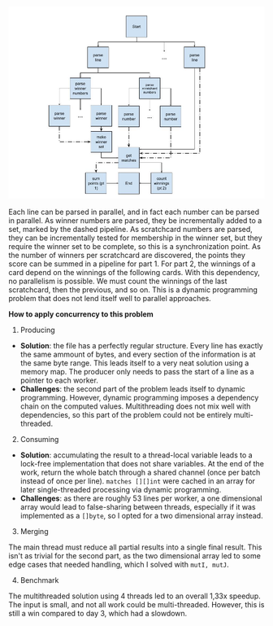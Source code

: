 ![Data-flow graph](https://github.com/LucasGdosR/advent_of_code_23/blob/main/04/04.jpg)

Each line can be parsed in parallel, and in fact each number can be parsed in parallel. As winner numbers are parsed, they be incrementally added to a set, marked by the dashed pipeline. As scratchcard numbers are parsed, they can be incrementally tested for membership in the winner set, but they require the winner set to be complete, so this is a synchronization point. As the number of winners per scratchcard are discovered, the points they score can be summed in a pipeline for part 1. For part 2, the winnings of a card depend on the winnings of the following cards. With this dependency, no parallelism is possible. We must count the winnings of the last scratchcard, then the previous, and so on. This is a dynamic programming problem that does not lend itself well to parallel approaches.

**How to apply concurrency to this problem**

1. Producing

- **Solution**: the file has a perfectly regular structure. Every line has exactly the same ammount of bytes, and every section of the information is at the same byte range. This leads itself to a very neat solution using a memory map. The producer only needs to pass the start of a line as a pointer to each worker.
- **Challenges**: the second part of the problem leads itself to dynamic programming. However, dynamic programming imposes a dependency chain on the computed values. Multithreading does not mix well with dependencies, so this part of the problem could not be entirely multi-threaded.

2. Consuming
- **Solution**: accumulating the result to a thread-local variable leads to a lock-free implementation that does not share variables. At the end of the work, return the whole batch through a shared channel (once per batch instead of once per line). `matches [][]int` were cached in an array for later single-threaded processing via dynamic programming.
- **Challenges**: as there are roughly 53 lines per worker, a one dimensional array would lead to false-sharing between threads, especially if it was implemented as a `[]byte`, so I opted for a two dimensional array instead.

3. Merging

The main thread must reduce all partial results into a single final result. This isn't as trivial for the second part, as the two dimensional array led to some edge cases that needed handling, which I solved with `mutI, mutJ`.

4. Benchmark

The multithreaded solution using 4 threads led to an overall 1,33x speedup. The input is small, and not all work could be multi-threaded. However, this is still a win compared to day 3, which had a slowdown.